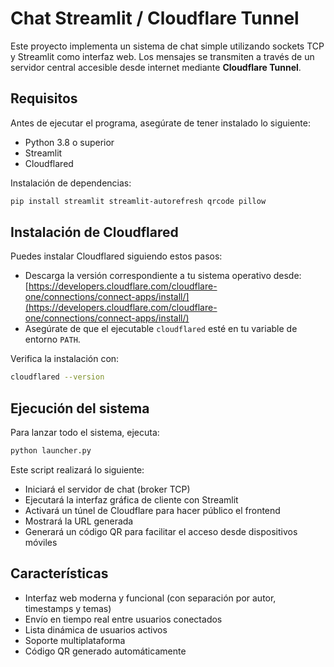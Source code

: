 # Chat Streamlit / Cloudflare Tunnel

Este proyecto implementa un sistema de chat simple utilizando sockets TCP y Streamlit como interfaz web. Los mensajes se transmiten a través de un servidor central accesible desde internet mediante **Cloudflare Tunnel**.

## Requisitos

Antes de ejecutar el programa, asegúrate de tener instalado lo siguiente:

* Python 3.8 o superior
* Streamlit
* Cloudflared

Instalación de dependencias:

```bash
pip install streamlit streamlit-autorefresh qrcode pillow
```

## Instalación de Cloudflared

Puedes instalar Cloudflared siguiendo estos pasos:

* Descarga la versión correspondiente a tu sistema operativo desde:
  [https://developers.cloudflare.com/cloudflare-one/connections/connect-apps/install/](https://developers.cloudflare.com/cloudflare-one/connections/connect-apps/install/)
* Asegúrate de que el ejecutable `cloudflared` esté en tu variable de entorno `PATH`.

Verifica la instalación con:

```bash
cloudflared --version
```

## Ejecución del sistema

Para lanzar todo el sistema, ejecuta:

```bash
python launcher.py
```

Este script realizará lo siguiente:

* Iniciará el servidor de chat (broker TCP)
* Ejecutará la interfaz gráfica de cliente con Streamlit
* Activará un túnel de Cloudflare para hacer público el frontend
* Mostrará la URL generada
* Generará un código QR para facilitar el acceso desde dispositivos móviles

## Características

* Interfaz web moderna y funcional (con separación por autor, timestamps y temas)
* Envío en tiempo real entre usuarios conectados
* Lista dinámica de usuarios activos
* Soporte multiplataforma
* Código QR generado automáticamente


